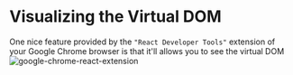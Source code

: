 # Visualizing the Virtual DOM
One nice feature provided by the `"React Developer Tools"` extension of your Google Chrome browser is that it'll allows you to see the virtual DOM</br>
![google-chrome-react-extension](https://github.com/danielurra/react/assets/51704179/415a153a-7167-4aa4-b15d-5c068e998e47)
